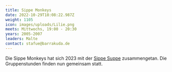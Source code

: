 ```yaml
---
title: Sippe Monkeys
date: 2022-10-29T18:08:22.987Z
weight: 1105
icon: images/uploads/Lilie.png
meets: Mittwochs, 19:00 - 20:30
years: 2005-2007
leaders: Malte
contact: stafue@barrakuda.de
---
```


Die Sippe Monkeys hat sich 2023 mit der [Sippe Suppe](/gruppen/suppe) zusammengetan.
Die Gruppenstunden finden nun gemeinsam statt.
